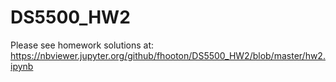 # DS5500_HW2

Please see homework solutions at:
https://nbviewer.jupyter.org/github/fhooton/DS5500_HW2/blob/master/hw2.ipynb

